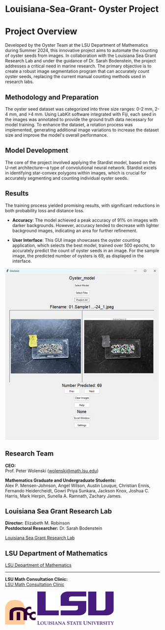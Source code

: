 # Louisiana-Sea-Grant- Oyster Project

# Project Overview

Developed by the Oyster Team at the LSU Department of Mathematics during Summer 2024, this innovative project aims to automate the counting of oyster seeds from images. In collaboration with the Louisiana Sea Grant Research Lab and under the guidance of Dr. Sarah Bodenstein, the project addresses a critical need in marine research. The primary objective is to create a robust image segmentation program that can accurately count oyster seeds, replacing the current manual counting methods used in research labs.

## Methodology and Preparation

The oyster seed dataset was categorized into three size ranges: 0-2 mm, 2-4 mm, and >4 mm. Using LabKit software integrated with Fiji, each seed in the images was annotated to provide the ground truth data necessary for model training. To enhance the dataset, a rotation process was implemented, generating additional image variations to increase the dataset size and improve the model's overall performance.

## Model Development

The core of the project involved applying the Stardist model, based on the U-net architecture—a type of convolutional neural network. Stardist excels in identifying star-convex polygons within images, which is crucial for accurately segmenting and counting individual oyster seeds.

## Results

The training process yielded promising results, with significant reductions in both probability loss and distance loss.

- **Accuracy**: The model achieved a peak accuracy of 91% on images with darker backgrounds. However, accuracy tended to decrease with lighter background images, indicating an area for further refinement.
  
- **User Interface**: This GUI image showcases the oyster counting application, which selects the best model, trained over 500 epochs, to accurately predict the count of oyster seeds in an image. For the sample image, the predicted number of oysters is 69, as displayed in the interface.

 <img src="Images/GUI_prediction.png" alt="Oyster Counting GUI" width="500">



## Research Team

**CEO:**  
Prof. Peter Wolenski (wolenski@math.lsu.edu)

**Mathematics Graduate and Undergraduate Students:**  
Alex P. Mensen-Johnson, Angel Wilson, Austin Louque, Christian Ennis, Fernando Heidercheidt, Gowri Priya Sunkara, Jackson Knox, Joshua C. Harris, Mark Herpin, Sunella A. Ramnath, Zachary James.

## Louisiana Sea Grant Research Lab

**Director:** Elizabeth M. Robinson  
**Postdoctoral Researcher:** Dr. Sarah Bodenstein

[Louisiana Sea Grant Research Lab](https://www.laseagrant.org/outreach/aquaculture/oyster-research-lab/)

## LSU Department of Mathematics

[LSU Department of Mathematics](https://www.math.lsu.edu/)

---

**LSU Math Consultation Clinic:**  
[LSU Math Consultation Clinic](https://www.math.lsu.edu/courses/capstone_course)

<img src="logos/mcclogo.gif" alt="MCC Logo" width="100">

<img src="logos/lsulogo.png" alt="LSU Logo" width="250">




